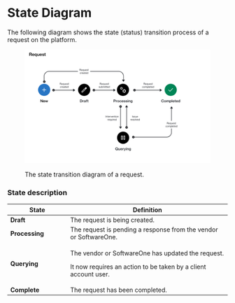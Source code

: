 # State Diagram

The following diagram shows the state (status) transition process of a request on the platform.

<figure><img src="../../../../.gitbook/assets/state_diagram_request.png" alt=""><figcaption><p>The state transition diagram of a request.</p></figcaption></figure>

### State description

<table><thead><tr><th width="123">State</th><th>Definition</th></tr></thead><tbody><tr><td><strong>Draft</strong></td><td>The request is being created.</td></tr><tr><td><strong>Processing</strong></td><td>The request is pending a response from the vendor or SoftwareOne.</td></tr><tr><td><strong>Querying</strong></td><td><p>The vendor or SoftwareOne has updated the request. </p><p></p><p>It now requires an action to be taken by a client account user.</p></td></tr><tr><td><strong>Complete</strong></td><td>The request has been completed.</td></tr></tbody></table>
